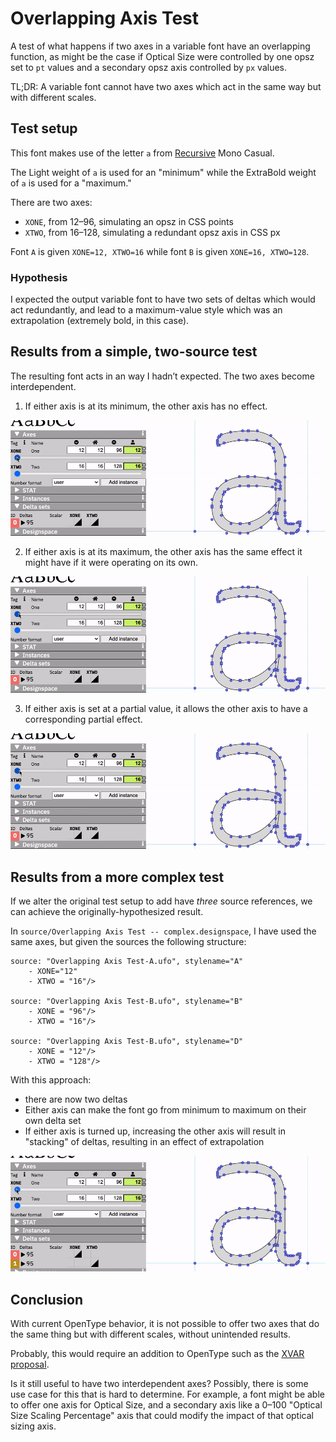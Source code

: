 # Overlapping Axis Test

A test of what happens if two axes in a variable font have an overlapping function, as might be the case if Optical Size were controlled by one opsz set to `pt` values and a secondary opsz axis controlled by `px` values.

TL;DR: A variable font cannot have two axes which act in the same way but with different scales.

## Test setup

This font makes use of the letter `a` from [Recursive](https://github.com/arrowtype/recursive) Mono Casual.

The Light weight of `a` is used for an "minimum" while the ExtraBold weight of `a` is used for a "maximum."

There are two axes: 
- `XONE`, from 12–96, simulating an opsz in CSS points
- `XTWO`, from 16–128, simulating a redundant opsz axis in CSS px

Font `A` is given `XONE=12, XTWO=16` while font `B` is given `XONE=16, XTWO=128`.

### Hypothesis

I expected the output variable font to have two sets of deltas which would act redundantly, and lead to a maximum-value style which was an extrapolation (extremely bold, in this case).

## Results from a simple, two-source test

The resulting font acts in an way I hadn’t expected. The two axes become interdependent.

1. If either axis is at its minimum, the other axis has no effect.

![Result 1](result-gifs/result-1.gif)

2. If either axis is at its maximum, the other axis has the same effect it might have if it were operating on its own.

![Result 2](result-gifs/result-2.gif)

3. If either axis is set at a partial value, it allows the other axis to have a corresponding partial effect.

![Result 3](result-gifs/result-3.gif)

## Results from a more complex test

If we alter the original test setup to add have *three* source references, we can achieve the originally-hypothesized result.

In `source/Overlapping Axis Test -- complex.designspace`, I have used the same axes, but given the sources the following structure:

```
source: "Overlapping Axis Test-A.ufo", stylename="A"
    - XONE="12"
    - XTWO = "16"/>

source: "Overlapping Axis Test-B.ufo", stylename="B"
    - XONE = "96"/>
    - XTWO = "16"/>

source: "Overlapping Axis Test-B.ufo", stylename="D"
    - XONE = "12"/>
    - XTWO = "128"/>
```

With this approach:

- there are now two deltas 
- Either axis can make the font go from minimum to maximum on their own delta set
- If either axis is turned up, increasing the other axis will result in "stacking" of deltas, resulting in an effect of extrapolation

![Result 4](result-gifs/result-4.gif)

## Conclusion

With current OpenType behavior, it is not possible to offer two axes that do the same thing but with different scales, without unintended results.

Probably, this would require an addition to OpenType such as the [XVAR proposal](https://github.com/microsoft/OpenType-XVAR-proposal).

Is it still useful to have two interdependent axes? Possibly, there is some use case for this that is hard to determine. For example, a font might be able to offer one axis for Optical Size, and a secondary axis like a 0–100 "Optical Size Scaling Percentage" axis that could modify the impact of that optical sizing axis.
